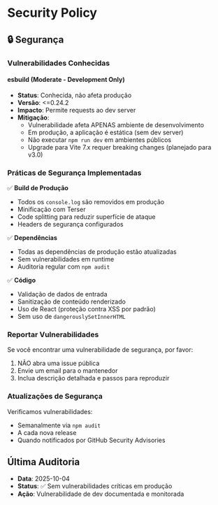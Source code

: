 # Security Policy

## 🔒 Segurança

### Vulnerabilidades Conhecidas

#### esbuild (Moderate - Development Only)
- **Status**: Conhecida, não afeta produção
- **Versão**: <=0.24.2
- **Impacto**: Permite requests ao dev server
- **Mitigação**: 
  - Vulnerabilidade afeta APENAS ambiente de desenvolvimento
  - Em produção, a aplicação é estática (sem dev server)
  - Não executar `npm run dev` em ambientes públicos
  - Upgrade para Vite 7.x requer breaking changes (planejado para v3.0)

### Práticas de Segurança Implementadas

✅ **Build de Produção**
- Todos os `console.log` são removidos em produção
- Minificação com Terser
- Code splitting para reduzir superfície de ataque
- Headers de segurança configurados

✅ **Dependências**
- Todas as dependências de produção estão atualizadas
- Sem vulnerabilidades em runtime
- Auditoria regular com `npm audit`

✅ **Código**
- Validação de dados de entrada
- Sanitização de conteúdo renderizado
- Uso de React (proteção contra XSS por padrão)
- Sem uso de `dangerouslySetInnerHTML`

### Reportar Vulnerabilidades

Se você encontrar uma vulnerabilidade de segurança, por favor:
1. NÃO abra uma issue pública
2. Envie um email para o mantenedor
3. Inclua descrição detalhada e passos para reproduzir

### Atualizações de Segurança

Verificamos vulnerabilidades:
- Semanalmente via `npm audit`
- A cada nova release
- Quando notificados por GitHub Security Advisories

## Última Auditoria
- **Data**: 2025-10-04
- **Status**: ✅ Sem vulnerabilidades críticas em produção
- **Ação**: Vulnerabilidade de dev documentada e monitorada
